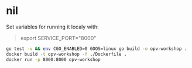 # nil

Set variables for running it localy with:
> export SERVICE_PORT="8000"

```Bash
go test -v && env CGO_ENABLED=0 GOOS=linux go build -o opv-workshop .
docker build -t opv-workshop -f ./Dockerfile .
docker run -p 8000:8000 opv-workshop
```